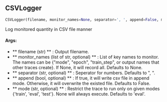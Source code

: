 ## CSVLogger
```python
CSVLogger(filename, monitor_names=None, separator=', ', append=False, mode='eval')
```
Log monitored quantity in CSV file manner

#### Args:

* ** filename (str) ** :  Output filename.
* ** monitor_names (list of str, optional) ** :  List of key names to monitor. The names can be {"mode", "epoch",        "train_step", or output names that other traces create}. If None, it will record all. Defaults to None.
* ** separator (str, optional) ** :  Seperator for numbers. Defaults to ", ".
* ** append (bool, optional) ** :  If true, it will write csv file in append mode. Otherwise, it will overwrite the        existed file. Defaults to False.
* ** mode (str, optional) ** :  Restrict the trace to run only on given modes {'train', 'eval', 'test'}. None will always        execute. Defaults to 'eval'.